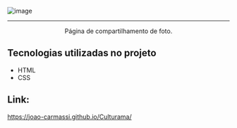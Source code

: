 ![image](https://github.com/joao-carmassi/Culturama/assets/90992816/1602c6f5-804d-4f16-aee2-3106c8522b99)

<hr>

<p align="center">Página de compartilhamento de foto.</p>

## Tecnologias utilizadas no projeto
* HTML
* CSS

## Link:
https://joao-carmassi.github.io/Culturama/
